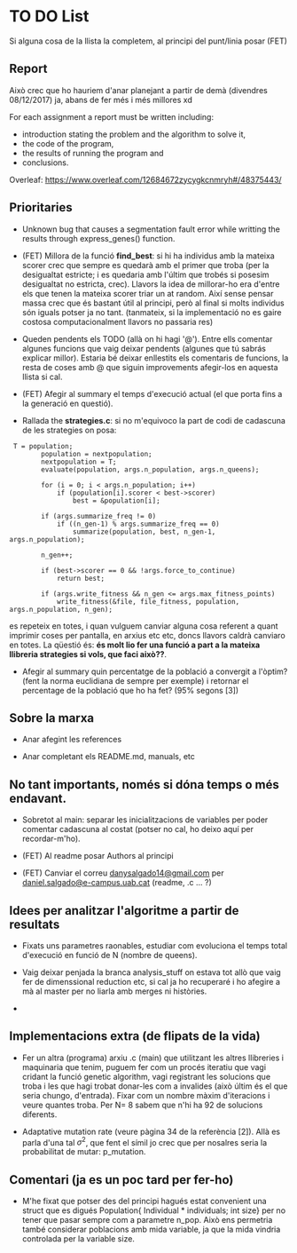 # TO DO List
Si alguna cosa de la llista la completem, al principi del punt/linia posar (FET)

## Report
Això crec que ho hauriem d'anar planejant a partir de demà (divendres 08/12/2017) ja, abans de fer més i més millores xd

For each assignment a report must be written including:
* introduction stating the problem and the algorithm to solve it,
* the code of the program,
* the results of running the program and
* conclusions.

Overleaf: https://www.overleaf.com/12684672zycygkcnmryh#/48375443/


## Prioritaries

* Unknown bug that causes a segmentation fault error while writting the results through express_genes() function.

* (FET) Millora de la funció **find_best**: si hi ha individus amb la mateixa scorer crec que sempre es quedarà amb el primer que troba (per la desigualtat estricte; i es quedaria amb l'últim que trobés si posesim desigualtat no estricta, crec). Llavors la idea de millorar-ho era d'entre els que tenen la mateixa scorer triar un at random. Així sense pensar massa crec que és bastant útil al principi, però al final si molts individus són iguals potser ja no tant. (tanmateix, si la implementació no es gaire costosa computacionalment llavors no passaria res)

* Queden pendents els TODO (allà on hi hagi '@'). Entre ells comentar algunes funcions que vaig deixar pendents (algunes que tú sabrás explicar millor). Estaria bé deixar enllestits els comentaris de funcions, la resta de coses amb @ que siguin improvements afegir-los en aquesta llista si cal.

* (FET) Afegir al summary el temps d'execució actual (el que porta fins a la generació en questió).

* Rallada the **strategies.c**: si no m'equivoco la part de codi de cadascuna de les strategies on posa:

```
 T = population;
        population = nextpopulation;
        nextpopulation = T;
        evaluate(population, args.n_population, args.n_queens);

        for (i = 0; i < args.n_population; i++)
            if (population[i].scorer < best->scorer)
                best = &population[i];

        if (args.summarize_freq != 0)
            if ((n_gen-1) % args.summarize_freq == 0)
                summarize(population, best, n_gen-1, args.n_population);

        n_gen++;

        if (best->scorer == 0 && !args.force_to_continue)
            return best;

        if (args.write_fitness && n_gen <= args.max_fitness_points)
            write_fitness(&file, file_fitness, population, args.n_population, n_gen);

```

es repeteix en totes, i quan vulguem canviar alguna cosa referent a quant imprimir coses per pantalla, en arxius etc etc, doncs llavors caldrà canviaro en totes. La qüestió és: **és molt lio fer una funció a part a la mateixa llibreria strategies si vols, que faci això??**.


* Afegir al summary quin percentatge de la població a convergit a l'òptim? (fent la norma euclidiana de sempre per exemple) i retornar el percentage de la població que ho ha fet? (95% segons [3])

## Sobre la marxa

* Anar afegint les references

* Anar completant els README.md, manuals, etc



## No tant importants, només si dóna temps o més endavant.

* Sobretot al main: separar les inicialitzacions de variables per poder comentar cadascuna al costat (potser no cal, ho deixo aquí per recordar-m'ho).

* (FET) Al readme posar Authors al principi

* (FET) Canviar el correu danysalgado14@gmail.com per daniel.salgado@e-campus.uab.cat (readme, .c ... ?)




## Idees per analitzar l'algoritme a partir de resultats

* Fixats uns parametres raonables, estudiar com evoluciona el temps total d'execució en funció de N (nombre de queens).

* Vaig deixar penjada la branca analysis_stuff on estava tot allò que vaig fer de dimenssional reduction etc, si cal ja ho recuperaré i ho afegire a mà al master per no liarla amb merges ni històries.

*

## Implementacions extra (de flipats de la vida)

* Fer un altra (programa) arxiu .c (main) que utilitzant les altres llibreries i maquinaria que tenim, puguem fer com un procés iteratiu que vagi cridant la funció genetic algorithm, vagi registrant les solucions que troba i les que hagi trobat donar-les com a invalides (això últim és el que seria chungo, d'entrada). Fixar com un nombre màxim d'iteracions i veure quantes troba. Per N= 8 sabem que n'hi ha 92 de solucions diferents.

* Adaptative mutation rate (veure pàgina 34 de la referència [2]).  Allà es parla d'una tal $\sigma^2$, que fent el símil jo crec que per nosalres seria la probabilitat de mutar: p_mutation.

## Comentari (ja es un poc tard per fer-ho)

* M'he fixat que potser des del principi hagués estat convenient una struct que es digués Population{ Individual * individuals; int size} per
no tener que pasar sempre com a parametre n_pop. Això ens permetria també considerar poblacions amb mida variable, ja que la mida vindria controlada per la variable size.
